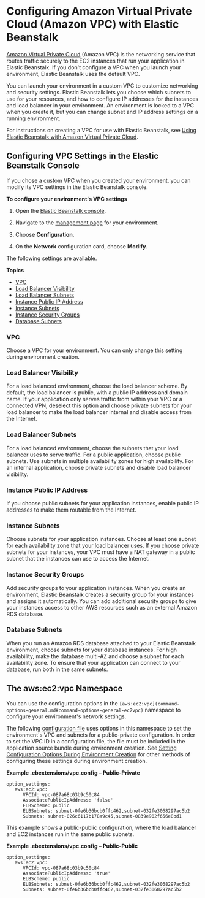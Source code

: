 # Configuring Amazon Virtual Private Cloud \(Amazon VPC\) with Elastic Beanstalk<a name="using-features.managing.vpc"></a>

[Amazon Virtual Private Cloud](http://docs.aws.amazon.com/AmazonVPC/latest/UserGuide/) \(Amazon VPC\) is the networking service that routes traffic securely to the EC2 instances that run your application in Elastic Beanstalk\. If you don't configure a VPC when you launch your environment, Elastic Beanstalk uses the default VPC\.

You can launch your environment in a custom VPC to customize networking and security settings\. Elastic Beanstalk lets you choose which subnets to use for your resources, and how to configure IP addresses for the instances and load balancer in your environment\. An environment is locked to a VPC when you create it, but you can change subnet and IP address settings on a running environment\.

For instructions on creating a VPC for use with Elastic Beanstalk, see [Using Elastic Beanstalk with Amazon Virtual Private Cloud](vpc.md)\.

## Configuring VPC Settings in the Elastic Beanstalk Console<a name="environments-cfg-vpc-console"></a>

If you chose a custom VPC when you created your environment, you can modify its VPC settings in the Elastic Beanstalk console\.

**To configure your environment's VPC settings**

1. Open the [Elastic Beanstalk console](https://console.aws.amazon.com/elasticbeanstalk)\.

1. Navigate to the [management page](environments-console.md) for your environment\.

1. Choose **Configuration**\.

1. On the **Network** configuration card, choose **Modify**\.

The following settings are available\.

**Topics**
+ [VPC](#environments-cfg-vpc-console-vpc)
+ [Load Balancer Visibility](#environments-cfg-vpc-console-lbvisibility)
+ [Load Balancer Subnets](#environments-cfg-vpc-console-lbsubnets)
+ [Instance Public IP Address](#environments-cfg-vpc-console-ec2ip)
+ [Instance Subnets](#environments-cfg-vpc-console-ec2subnets)
+ [Instance Security Groups](#environments-cfg-vpc-console-ec2sg)
+ [Database Subnets](#environments-cfg-vpc-console-dbsubnets)

### VPC<a name="environments-cfg-vpc-console-vpc"></a>

Choose a VPC for your environment\. You can only change this setting during environment creation\.

### Load Balancer Visibility<a name="environments-cfg-vpc-console-lbvisibility"></a>

For a load balanced environment, choose the load balancer scheme\. By default, the load balancer is public, with a public IP address and domain name\. If your application only serves traffic from within your VPC or a connected VPN, deselect this option and choose private subnets for your load balancer to make the load balancer internal and disable access from the Internet\.

### Load Balancer Subnets<a name="environments-cfg-vpc-console-lbsubnets"></a>

For a load balanced environment, choose the subnets that your load balancer uses to serve traffic\. For a public application, choose public subnets\. Use subnets in multiple availability zones for high availability\. For an internal application, choose private subnets and disable load balancer visibility\.

### Instance Public IP Address<a name="environments-cfg-vpc-console-ec2ip"></a>

If you choose public subnets for your application instances, enable public IP addresses to make them routable from the Internet\.

### Instance Subnets<a name="environments-cfg-vpc-console-ec2subnets"></a>

Choose subnets for your application instances\. Choose at least one subnet for each availability zone that your load balancer uses\. If you choose private subnets for your instances, your VPC must have a NAT gateway in a public subnet that the instances can use to access the Internet\.

### Instance Security Groups<a name="environments-cfg-vpc-console-ec2sg"></a>

Add security groups to your application instances\. When you create an environment, Elastic Beanstalk creates a security group for your instances and assigns it automatically\. You can add additional security groups to give your instances access to other AWS resources such as an external Amazon RDS database\.

### Database Subnets<a name="environments-cfg-vpc-console-dbsubnets"></a>

When you run an Amazon RDS database attached to your Elastic Beanstalk environment, choose subnets for your database instances\. For high availability, make the database multi\-AZ and choose a subnet for each availability zone\. To ensure that your application can connect to your database, run both in the same subnets\.

## The aws:ec2:vpc Namespace<a name="environments-cfg-vpc-namespace"></a>

You can use the configuration options in the `[aws:ec2:vpc](command-options-general.md#command-options-general-ec2vpc)` namespace to configure your environment's network settings\.

The following [configuration file](ebextensions.md) uses options in this namespace to set the environment's VPC and subnets for a public\-private configuration\. In order to set the VPC ID in a configuration file, the file must be included in the application source bundle during environment creation\. See [Setting Configuration Options During Environment Creation](environment-configuration-methods-during.md) for other methods of configuring these settings during environment creation\.

**Example \.ebextensions/vpc\.config – Public\-Private**  

```
option_settings:
   aws:ec2:vpc:
      VPCId: vpc-087a68c03b9c50c84
      AssociatePublicIpAddress: 'false'
      ELBScheme: public
      ELBSubnets: subnet-0fe6b36bcb0ffc462,subnet-032fe3068297ac5b2
      Subnets: subnet-026c6117b178a9c45,subnet-0839e902f656e8bd1
```

This example shows a public\-public configuration, where the load balancer and EC2 instances run in the same public subnets\.

**Example \.ebextensions/vpc\.config – Public\-Public**  

```
option_settings:
   aws:ec2:vpc:
      VPCId: vpc-087a68c03b9c50c84
      AssociatePublicIpAddress: 'true'
      ELBScheme: public
      ELBSubnets: subnet-0fe6b36bcb0ffc462,subnet-032fe3068297ac5b2
      Subnets: subnet-0fe6b36bcb0ffc462,subnet-032fe3068297ac5b2
```